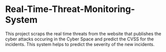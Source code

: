 # Real-Time-Threat-Monitoring-System
This project scraps the real time threats from the website that publishes the cyber attacks occuring in the Cyber Space and predict the CVSS for the incidents. This system helps to predict the severity of the new incidents. 
